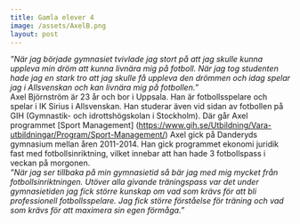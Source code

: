 ```yaml
---
title: Gamla elever 4
image: /assets/AxelB.png
layout: post
---
```

<i>”När jag började gymnasiet tvivlade jag stort på att jag skulle kunna uppleva min dröm att kunna livnära mig på fotboll. 
När jag tog studenten hade jag en stark tro att jag skulle få uppleva den drömmen och idag spelar jag i Allsvenskan och kan livnära mig på fotbollen.”</i>
<br>
Axel Björnström är 23 år och bor i Uppsala. Han är fotbollsspelare och spelar i IK Sirius i Allsvenskan. Han studerar även vid sidan av fotbollen på GIH (Gymnastik- och idrottshögskolan i Stockholm). Där går Axel programmet [Sport Management] (https://www.gih.se/Utbildning/Vara-utbildningar/Program/Sport-Management/)
Axel gick på Danderyds gymnasium mellan åren 2011-2014. Han gick programmet ekonomi juridik fast med fotbollsinriktning, vilket innebar att han hade 3 fotbollspass i veckan på morgonen.
<br>
<i>”När jag ser tillbaka på min gymnasietid så bär jag med mig mycket från fotbollsinriktningen. 
Utöver alla givande träningspass var det under gymnasietiden jag fick större kunskap om vad som krävs för att bli professionell fotbollsspelare. 
Jag fick större förståelse för träning och vad som krävs för att maximera sin egen förmåga.”</i>
